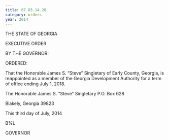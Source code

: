 ```yaml
---
title: 07.03.14.20
category: orders
year: 2014
---
```

 

THE STATE OF GEORGIA

EXECUTIVE ORDER

BY THE GOVERNOR:

ORDERED:

That the Honorable James S. “Steve” Singletary of Early County,
Georgia, is reappointed as a member of the Georgia Development
Authority for a term of office ending July 1, 2018.

The Honorable James S. “Steve” Singletary
P.O. Box 628

Blakely, Georgia 39823

This third day of July, 2014

 B%L

GOVERNOR

